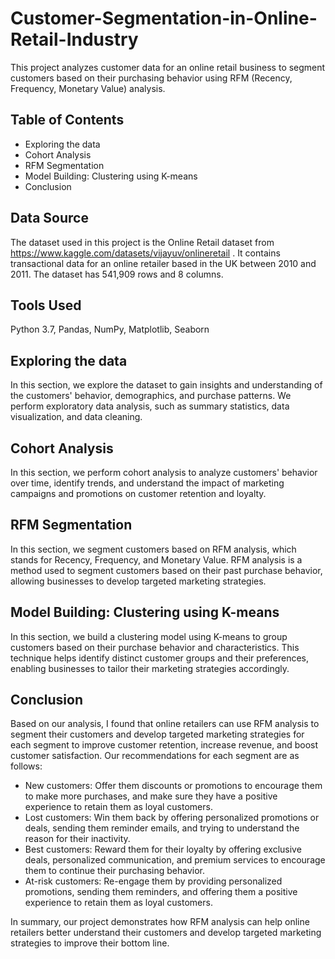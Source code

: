 # Customer-Segmentation-in-Online-Retail-Industry

This project analyzes customer data for an online retail business to segment customers based on their purchasing behavior using RFM (Recency, Frequency, Monetary Value) analysis.

## Table of Contents
- Exploring the data
- Cohort Analysis
- RFM Segmentation
- Model Building: Clustering using K-means
- Conclusion

## Data Source
The dataset used in this project is the Online Retail dataset from https://www.kaggle.com/datasets/vijayuv/onlineretail . It contains transactional data for an online retailer based in the UK between 2010 and 2011. The dataset has 541,909 rows and 8 columns.

## Tools Used
Python 3.7, Pandas,  NumPy, Matplotlib, Seaborn

## Exploring the data
In this section, we explore the dataset to gain insights and understanding of the customers' behavior, demographics, and purchase patterns. We perform exploratory data analysis, such as summary statistics, data visualization, and data cleaning.

## Cohort Analysis
In this section, we perform cohort analysis to analyze customers' behavior over time, identify trends, and understand the impact of marketing campaigns and promotions on customer retention and loyalty.

## RFM Segmentation
In this section, we segment customers based on RFM analysis, which stands for Recency, Frequency, and Monetary Value. RFM analysis is a method used to segment customers based on their past purchase behavior, allowing businesses to develop targeted marketing strategies.

## Model Building: Clustering using K-means
In this section, we build a clustering model using K-means to group customers based on their purchase behavior and characteristics. This technique helps identify distinct customer groups and their preferences, enabling businesses to tailor their marketing strategies accordingly.


## Conclusion
Based on our analysis, I found that online retailers can use RFM analysis to segment their customers and develop targeted marketing strategies for each segment to improve customer retention, increase revenue, and boost customer satisfaction. Our recommendations for each segment are as follows:

-  New customers: Offer them discounts or promotions to encourage them to make more purchases, and make sure they have a positive experience to retain them as loyal customers.
-  Lost customers: Win them back by offering personalized promotions or deals, sending them reminder emails, and trying to understand the reason for their inactivity.
-  Best customers: Reward them for their loyalty by offering exclusive deals, personalized communication, and premium services to encourage them to continue their purchasing behavior.
-  At-risk customers: Re-engage them by providing personalized promotions, sending them reminders, and offering them a positive experience to retain them as loyal customers.

In summary, our project demonstrates how RFM analysis can help online retailers better understand their customers and develop targeted marketing strategies to improve their bottom line.



